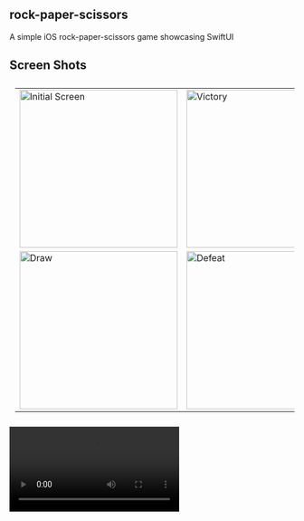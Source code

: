 ## rock-paper-scissors

A simple iOS rock-paper-scissors game showcasing SwiftUI

## Screen Shots

<table style="padding:10px">
    <tr>
        <td> 
            <img src="https://user-images.githubusercontent.com/1889828/180827524-6d069f8b-f240-42ca-8455-e879523eecab.png" alt="Initial Screen" width="279px" />
        </td>
        <td>
            <img src="https://user-images.githubusercontent.com/1889828/180827577-656027a0-ade1-4ebc-ae17-95ab331873cf.png" alt="Victory" width="279px" />
        </td>
    </tr>
    <tr>
        <td>
            <img src="https://user-images.githubusercontent.com/1889828/180827636-581f12d8-3eb2-44a9-822a-d72651a9f123.png" alt="Draw" width="279px" />
        </td>
        <td>
            <img src="https://user-images.githubusercontent.com/1889828/180827697-9efb2cfa-a22e-402a-b6b1-782fea426af4.png" alt="Defeat" width="279px" />
        </td>
    </tr>
</table>


<video src="https://user-images.githubusercontent.com/1889828/180827022-589885a8-6518-46fd-99ff-cbd89997087c.mp4" />